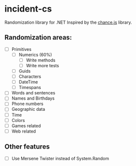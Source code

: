 # incident-cs
Randomization library for .NET
Inspired by the [chance.js](http://chancejs.com/) library.

## Randomization areas:
- [ ] Primitives
    - [ ] Numerics (60%)
        - [ ] Write methods
        - [ ] Write more tests
    - [ ] Guids
    - [ ] Characters
    - [ ] DateTime
    - [ ] Timespans
- [ ] Words and sentences
- [ ] Names and Birthdays
- [ ] Phone numbers
- [ ] Geographic data
- [ ] Time
- [ ] Colors
- [ ] Games related
- [ ] Web related

## Other features
- [ ] Use Mersene Twister instead of System.Random
